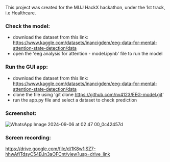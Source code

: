 This project was created for the MUJ HackX hackathon, under the 1st track, i.e Healthcare.

### Check the model:
- download the dataset from this link: https://www.kaggle.com/datasets/inancigdem/eeg-data-for-mental-attention-state-detection/data
- open the 'eeg analysis for attention - model.ipynb' file to run the model

### Run the GUI app:
- download the dataset from this link: https://www.kaggle.com/datasets/inancigdem/eeg-data-for-mental-attention-state-detection/data
- clone the file using 'git clone https://github.com/nv4123/EEG-model.git'
- run the app.py file and select a dataset to check prediction

### Screenshot:
![WhatsApp Image 2024-09-06 at 02 47 00_0c42457d](https://github.com/user-attachments/assets/9e040400-707f-4fd6-aac2-28c24a3d6bfe)

### Screen recording:
https://drive.google.com/file/d/1K8w1iSZ7-hhwAfITdsyC54BJn3aOFCnt/view?usp=drive_link
